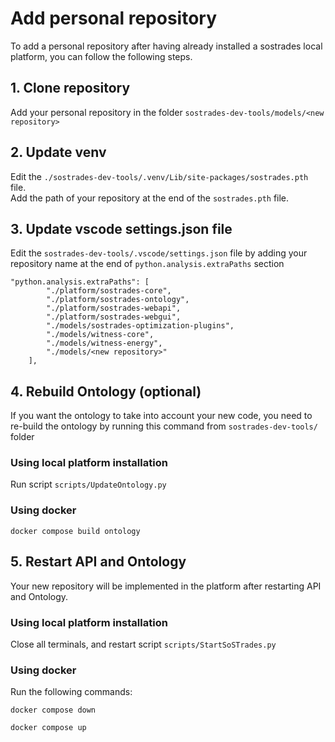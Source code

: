# Add personal repository

To add a personal repository after having already installed a sostrades local platform, you can follow the following steps.

## 1. Clone repository

Add your personal repository in the folder `sostrades-dev-tools/models/<new repository>`

## 2. Update venv

Edit the `./sostrades-dev-tools/.venv/Lib/site-packages/sostrades.pth` file.  
Add the path of your repository at the end of the `sostrades.pth` file.

## 3. Update vscode settings.json file

Edit the `sostrades-dev-tools/.vscode/settings.json` file by adding your repository name at the end of `python.analysis.extraPaths` section
```
"python.analysis.extraPaths": [
        "./platform/sostrades-core",
        "./platform/sostrades-ontology",
        "./platform/sostrades-webapi",
        "./platform/sostrades-webgui",
        "./models/sostrades-optimization-plugins",
        "./models/witness-core",
        "./models/witness-energy",
        "./models/<new repository>"
    ],
```

## 4. Rebuild Ontology (optional)  

If you want the ontology to take into account your new code, you need to re-build the ontology by running this command from `sostrades-dev-tools/` folder

### Using local platform installation
Run script `scripts/UpdateOntology.py` 

### Using docker
```
docker compose build ontology
```

## 5. Restart API and Ontology

Your new repository will be implemented in the platform after restarting API and Ontology.

### Using local platform installation
Close all terminals, and restart script `scripts/StartSoSTrades.py` 

### Using docker
Run the following commands:
```
docker compose down
```
```
docker compose up
```
